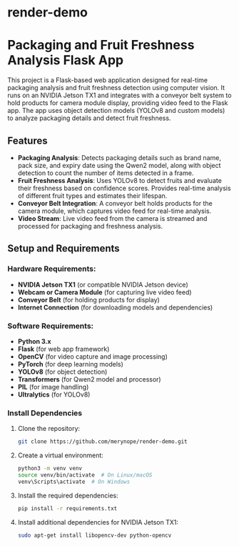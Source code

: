 # render-demo
# Packaging and Fruit Freshness Analysis Flask App

This project is a Flask-based web application designed for real-time packaging analysis and fruit freshness detection using computer vision. It runs on an NVIDIA Jetson TX1 and integrates with a conveyor belt system to hold products for camera module display, providing video feed to the Flask app. The app uses object detection models (YOLOv8 and custom models) to analyze packaging details and detect fruit freshness.

## Features

- **Packaging Analysis**: Detects packaging details such as brand name, pack size, and expiry date using the Qwen2 model, along with object detection to count the number of items detected in a frame.
- **Fruit Freshness Analysis**: Uses YOLOv8 to detect fruits and evaluate their freshness based on confidence scores. Provides real-time analysis of different fruit types and estimates their lifespan.
- **Conveyor Belt Integration**: A conveyor belt holds products for the camera module, which captures video feed for real-time analysis.
- **Video Stream**: Live video feed from the camera is streamed and processed for packaging and freshness analysis.

## Setup and Requirements

### Hardware Requirements:
- **NVIDIA Jetson TX1** (or compatible NVIDIA Jetson device)
- **Webcam or Camera Module** (for capturing live video feed)
- **Conveyor Belt** (for holding products for display)
- **Internet Connection** (for downloading models and dependencies)

### Software Requirements:
- **Python 3.x**
- **Flask** (for web app framework)
- **OpenCV** (for video capture and image processing)
- **PyTorch** (for deep learning models)
- **YOLOv8** (for object detection)
- **Transformers** (for Qwen2 model and processor)
- **PIL** (for image handling)
- **Ultralytics** (for YOLOv8)

### Install Dependencies

1. Clone the repository:
   ```bash
   git clone https://github.com/merynope/render-demo.git
2. Create a virtual environment:
   ```bash
   python3 -m venv venv
   source venv/bin/activate  # On Linux/macOS
   venv\Scripts\activate  # On Windows
3. Install the required dependencies:
   ```bash
   pip install -r requirements.txt
4. Install additional dependencies for NVIDIA Jetson TX1:
   ```bash
   sudo apt-get install libopencv-dev python-opencv



